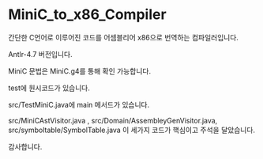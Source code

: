 # MiniC_to_x86_Compiler

간단한 C언어로 이루어진 코드를 어셈블리어 x86으로 번역하는 컴파일러입니다.

Antlr-4.7 버전입니다.

MiniC 문법은 MiniC.g4를 통해 확인 가능합니다.

test에 원시코드가 있습니다.

src/TestMiniC.java에 main 메서드가 있습니다.

src/MiniCAstVisitor.java , src/Domain/AssembleyGenVisitor.java,  src/symboltable/SymbolTable.java 
이 세가지 코드가 핵심이고 주석을 달았습니다.

감사합니다.
